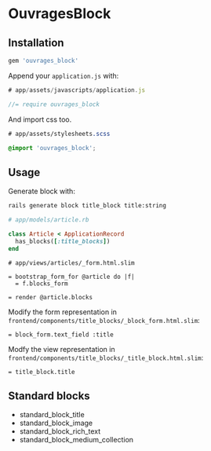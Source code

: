 # OuvragesBlock

## Installation

```ruby
gem 'ouvrages_block'
```

Append your `application.js` with:

```js
# app/assets/javascripts/application.js

//= require ouvrages_block
```

And import css too.

```css
# app/assets/stylesheets.scss

@import 'ouvrages_block';
```
## Usage

Generate block with:

```sh
rails generate block title_block title:string
```

```rb
# app/models/article.rb

class Article < ApplicationRecord
  has_blocks([:title_blocks])
end
```

```slim
# app/views/articles/_form.html.slim

= bootstrap_form_for @article do |f|
  = f.blocks_form
```

```slim
= render @article.blocks
```

Modify the form representation in `frontend/components/title_blocks/_block_form.html.slim`:

```slim
= block_form.text_field :title
```

Modfy the view representation in `frontend/components/title_blocks/_title_block.html.slim`:

```slim
= title_block.title
```

## Standard blocks

- standard_block_title
- standard_block_image
- standard_block_rich_text
- standard_block_medium_collection

